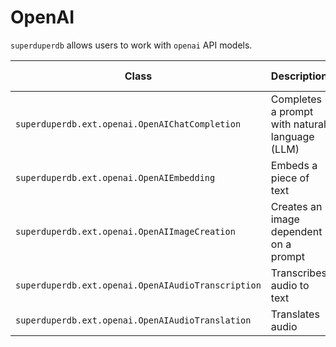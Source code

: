 # OpenAI

`superduperdb` allows users to work with `openai` API models.

| Class | Description | GitHub | API-docs |
| --- | --- | --- | --- |
| `superduperdb.ext.openai.OpenAIChatCompletion` | Completes a prompt with natural language (LLM) | [Code](https://github.com/SuperDuperDB/superduperdb/blob/main/superduperdb/ext/openai/model.py) | ... |
| `superduperdb.ext.openai.OpenAIEmbedding` | Embeds a piece of text | [Code](https://github.com/SuperDuperDB/superduperdb/blob/main/superduperdb/ext/openai/model.py) | ... |
| `superduperdb.ext.openai.OpenAIImageCreation` | Creates an image dependent on a prompt | [Code](https://github.com/SuperDuperDB/superduperdb/blob/main/superduperdb/ext/openai/model.py) | ... |
| `superduperdb.ext.openai.OpenAIAudioTranscription` | Transcribes audio to text | [Code](https://github.com/SuperDuperDB/superduperdb/blob/main/superduperdb/ext/openai/model.py) | ... |
| `superduperdb.ext.openai.OpenAIAudioTranslation` | Translates audio | [Code](https://github.com/SuperDuperDB/superduperdb/blob/main/superduperdb/ext/openai/model.py) | ... |